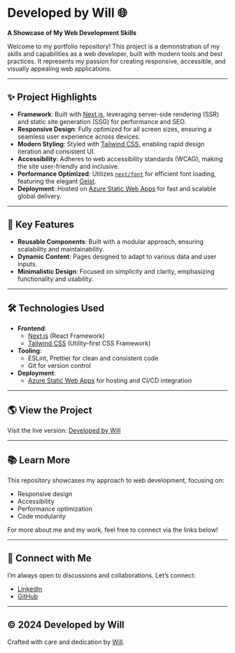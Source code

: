 # Developed by Will 🌐

**A Showcase of My Web Development Skills**

Welcome to my portfolio repository! This project is a demonstration of my skills and capabilities as a web developer, built with modern tools and best practices. It represents my passion for creating responsive, accessible, and visually appealing web applications.

---

## ✨ Project Highlights

- **Framework**: Built with [Next.js](https://nextjs.org), leveraging server-side rendering (SSR) and static site generation (SSG) for performance and SEO.
- **Responsive Design**: Fully optimized for all screen sizes, ensuring a seamless user experience across devices.
- **Modern Styling**: Styled with [Tailwind CSS](https://tailwindcss.com), enabling rapid design iteration and consistent UI.
- **Accessibility**: Adheres to web accessibility standards (WCAG), making the site user-friendly and inclusive.
- **Performance Optimized**: Utilizes [`next/font`](https://nextjs.org/docs/app/building-your-application/optimizing/fonts) for efficient font loading, featuring the elegant [Geist](https://vercel.com/font).
- **Deployment**: Hosted on [Azure Static Web Apps](https://azure.microsoft.com/products/app-service/static/) for fast and scalable global delivery.

---

## 📂 Key Features

- **Reusable Components**: Built with a modular approach, ensuring scalability and maintainability.
- **Dynamic Content**: Pages designed to adapt to various data and user inputs.
- **Minimalistic Design**: Focused on simplicity and clarity, emphasizing functionality and usability.

---

## 🛠 Technologies Used

- **Frontend**:
  - [Next.js](https://nextjs.org) (React Framework)
  - [Tailwind CSS](https://tailwindcss.com) (Utility-first CSS Framework)
- **Tooling**:
  - ESLint, Prettier for clean and consistent code
  - Git for version control
- **Deployment**:
  - [Azure Static Web Apps](https://azure.microsoft.com/products/app-service/static/) for hosting and CI/CD integration

---

## 🌎 View the Project

Visit the live version: [Developed by Will](https://developedbywill.com)

---

## 📚 Learn More

This repository showcases my approach to web development, focusing on:

- Responsive design
- Accessibility
- Performance optimization
- Code modularity

For more about me and my work, feel free to connect via the links below!

---

## 🤝 Connect with Me

I’m always open to discussions and collaborations. Let’s connect:

- [LinkedIn](https://www.linkedin.com/in/reynoldswj/)
- [GitHub](https://github.com/ReynoldsWJ55)

---

## © 2024 Developed by Will

Crafted with care and dedication by [Will](https://developedbywill.com).
